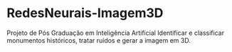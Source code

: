 # RedesNeurais-Imagem3D

Projeto de Pós Graduação em Inteligência Artificial
Identificar e classificar monumentos históricos, tratar ruidos e gerar a imagem em 3D.
